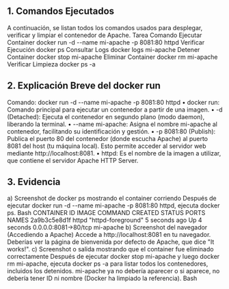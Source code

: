 ## 1. Comandos Ejecutados
A continuación, se listan todos los comandos usados para desplegar, verificar y limpiar el contenedor de Apache.
Tarea	Comando
Ejecutar Container	docker run -d --name mi-apache -p 8081:80 httpd
Verificar Ejecución	docker ps
Consultar Logs	docker logs mi-apache
Detener Container	docker stop mi-apache
Eliminar Container	docker rm mi-apache
Verificar Limpieza	docker ps -a

## 2. Explicación Breve del docker run
Comando: docker run -d --name mi-apache -p 8081:80 httpd
•	docker run: Comando principal para ejecutar un contenedor a partir de una imagen.
•	-d (Detached): Ejecuta el contenedor en segundo plano (modo daemon), liberando la terminal.
•	--name mi-apache: Asigna el nombre mi-apache al contenedor, facilitando su identificación y gestión.
•	-p 8081:80 (Publish): Publica el puerto 80 del contenedor (donde escucha Apache) al puerto 8081 del host (tu máquina local). Esto permite acceder al servidor web mediante http://localhost:8081.
•	httpd: Es el nombre de la imagen a utilizar, que contiene el servidor Apache HTTP Server.
## 3. Evidencia
a) Screenshot de docker ps mostrando el container corriendo
Después de ejecutar docker run -d --name mi-apache -p 8081:80 httpd, ejecuta docker ps.
Bash
CONTAINER ID   IMAGE     COMMAND              CREATED         STATUS         PORTS                  NAMES
2a9b3c5e8d1f   httpd     "httpd-foreground"   5 seconds ago   Up 4 seconds   0.0.0.0:8081->80/tcp   mi-apache
b) Screenshot del navegador (Accediendo a Apache)
Accede a http://localhost:8081 en tu navegador. Deberías ver la página de bienvenida por defecto de Apache, que dice "It works!".
c) Screenshot o salida mostrando que el container fue eliminado correctamente
Después de ejecutar docker stop mi-apache y luego docker rm mi-apache, ejecuta docker ps -a para listar todos los contenedores, incluidos los detenidos. mi-apache ya no debería aparecer o si aparece, no debería tener ID ni nombre (Docker ha limpiado la referencia).
Bash


